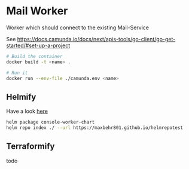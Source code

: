 # Mail Worker

Worker which should connect to the existing Mail-Service

See https://docs.camunda.io/docs/next/apis-tools/go-client/go-get-started/#set-up-a-project

```sh
# Build the container
docker build -t <name> .

# Run it
docker run --env-file ./camunda.env <name>
```

## Helmify

Have a look [here](https://medium.com/containerum/how-to-make-and-share-your-own-helm-package-50ae40f6c221)

```bash
helm package console-worker-chart
helm repo index ./ --url https://maxbehr801.github.io/helmrepotest
```

## Terraformify
todo
